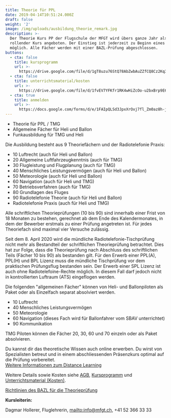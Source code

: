 ```yaml
---
title: Theorie für PPL
date: 2019-04-14T10:51:24.000Z
draft: false
weight: '2'
image: /img/uploads/ausbildung_theorie_remark.jpg
description: >-
  Der Theorie Kurs PP der Flugschule der MFGT wird übers ganze Jahr als
  rollender Kurs angeboten. Der Einstieg ist jederzeit zu Beginn eines Faches
  möglich. Alle Fächer werden mit einer BAZL-Prüfung abgeschlossen.
buttons:
  - cta: false
    title: kursprogramm
    url: >-
      https://drive.google.com/file/d/1gT8uzu76StQ78AbZwbAuZZfCQ8Cz2Kq3/view?usp=sharing
  - cta: false
    title: unterrichtsmaterial/kosten
    url: >-
      https://drive.google.com/file/d/1fvEV7YFKfr1RK4wHiZcOo-u2bxBrp9E6/view?usp=sharing
  - cta: true
    title: anmelden
    url: >-
      https://docs.google.com/forms/d/e/1FAIpQLSd3JpxXrOxj7fl_Zm0az8h-jQsAsB1TOEE2-HsOPYoi29qRUw/viewform
---
```

* Theorie für PPL / TMG
* Allgemeine Fächer für Heli und Ballon
* Funkausbildung für TMG und Heli

Die Ausbildung besteht aus 9 Theoriefächern und der Radiotelefonie Praxis:

* 10 Luftrecht (auch für Heli und Ballon)
* 20 Allgemeine Luftfahrzeugkenntnis (auch für TMG)
* 30 Flugleistung und Flugplanung (auch für TMG)
* 40 Menschliches Leistungsvermögen (auch für Heli und Ballon)
* 50 Meteorologie (auch für Heli und Ballon)
* 60 Navigation (auch für Heli und TMG)
* 70 Betriebsverfahren (auch für TMG)
* 80 Grundlagen des Fluges
* 90 Radiotelefonie Theorie (auch für Heli und Ballon)
* Radiotelefonie Praxis (auch für Heli und TMG)

Alle schriftlichen Theorieprüfungen (10 bis 90) sind innerhalb einer Frist von 18 Monaten zu bestehen, gerechnet ab dem Ende des Kalendermonates, in dem der Bewerber erstmals zu einer Prüfung angetreten ist. Für jedes Theoriefach sind maximal vier Versuche zulässig.

Seit dem 8. April 2020 wird die mündliche Radiotelefonie-Tischprüfung nicht mehr als Bestandteil der schriftlichen Theorieprüfung betrachtet. Dies hat zur Folge, dass die Theorieprüfung nach Abschluss des schriftlichen Teils (Fächer 10 bis 90) als bestanden gilt. Für den Erwerb einer PPL(A), PPL(H) und BPL Lizenz muss die mündliche Tischprüfung vor dem praktischen Prüfungsflug bestanden sein. Der Erwerb einer SPL Lizenz ist auch ohne Radiotelefoine-Rechte möglich. In diesem Fall darf jedoch nicht in kontrollierten Luftraum (ATS) eingeflogen werden.

Die folgenden "allgemeinen Fächer" können von Heli- und Ballonpiloten als Paket oder als Einzelfach separat absolviert werden.

* 10 Luftrecht
* 40 Menschliches Leistungsvermögen
* 50 Meteorologie
* 60 Navigation (dieses Fach wird für Ballonfahrer vom SBAV unterrichtet)
* 90 Kommunikation

TMG Piloten können die Fächer 20, 30, 60 und 70 einzeln oder als Paket absolvieren.

Du kannst dir das theoretische Wissen auch online erwerben. Du wirst von Spezialisten betreut und in einem abschliessenden Präsenzkurs optimal auf die Prüfung vorbereitet. \
[Weitere Informationen zum Distance Learning](https://www.swisspsa.ch/index.php/fernunterricht-neu/einleitung-mobile)

Weitere Details sowie Kosten siehe [AGB](https://drive.google.com/file/d/1iF-XZ-CfMZVE1tXJXf4WRGbm4CRAZv92/view?usp=sharing), [Kursprogramm](https://drive.google.com/file/d/1gT8uzu76StQ78AbZwbAuZZfCQ8Cz2Kq3/view?usp=sharing) und [Unterrichtsmaterial (Kosten)](https://drive.google.com/file/d/1fvEV7YFKfr1RK4wHiZcOo-u2bxBrp9E6/view?usp=sharing).

[Richtlinien des BAZL für die Theorieprüfung](https://drive.google.com/file/d/1DBXhjkG0RpJVqXFAOQV2O2dlgqf2GFPN/view?usp=share_link)

**Kursleiterin:**

Dagmar Hollerer, Fluglehrerin, <mailto:info@mfgt.ch>, +41 52 366 33 33

